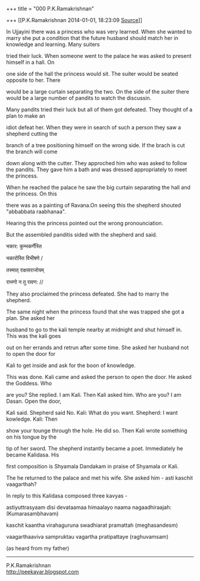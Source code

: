 +++
title = "000 P.K.Ramakrishnan"

+++
[[P.K.Ramakrishnan	2014-01-01, 18:23:09 [Source](https://groups.google.com/g/samskrita/c/uo1Fb2NA2ec)]]



In Ujjayini there was a princess who was very learned. When she wanted to marry she put a condition that the future husband should match her in knowledge and learning. Many suiters

tried their luck. When someone went to the palace he was asked to present himself in a hall. On

one side of the hall the princess would sit. The suiter would be seated opposite to her. There

would be a large curtain separating the two. On the side of the suiter there would be a large number of pandits to watch the discussin.

  

Many pandits tried their luck but all of them got defeated. They thought of a plan to make an

idiot defeat her. When they were in search of such a person they saw a shepherd cutting the

branch of a tree positioning himself on the wrong side. If the brach is cut the branch will come

down along with the cutter. They approched him who was asked to follow the pandits. They gave him a bath and was dressed appropriately to meet the princess.

  

When he reached the palace he saw the big curtain separating the hall and the princess. On this

there was as a painting of Ravana.On seeing this the shepherd shouted "abbabbata raabhanaa".

  

Hearing this the princess pointed out the wrong pronounciation.

  

But the assembled panditis sided with the shepherd and said.

  

भकार: कुम्भकर्णेस्ति

भकारोस्ति विभीषणे /

तस्मात् राक्षसराजोयम्

राभणो न तु रावण: //

  

They also proclaimed the princess defeated. She had to marry the shepherd.

  

The same night when the princess found that she was trapped she got a plan. She asked her

husband to go to the kali temple nearby at midnight and shut himself in.
This was the kali goes

out on her errands and retrun after some time. She asked her husband not to open the door for

Kali to get inside and ask for the boon of knowledge.

  

This was done. Kali came and asked the person to open the door. He asked the Goddess. Who

are you? She replied. I am Kali. Then Kali asked him. Who are you? I am Dasan. Open the door,

Kali said. Shepherd said No. Kali: What do you want. Shepherd: I want kowledge. Kali: Then

show your tounge through the hole. He did so. Then Kali wrote something on his tongue by the

tip of her sword. The shepherd instantly became a poet. Immediately he became Kalidasa. His

first composition is Shyamala Dandakam in praise of Shyamala or Kali.

  

The he returned to the palace and met his wife. She asked him - asti kaschit vaagarthah?

In reply to this Kalidasa composed three kavyas -

  

astiyuttrasyaam disi devataamaa himaalayo naama nagaadhiraajah: (Kumarasambhavam)



kaschit kaantha virahaguruna swadhiarat pramattah (meghasandesm)

  

vaagarthaaviva sampruktau vagartha pratipattaye (raghuvamsam)

  

(as heard from my father)

  



-----------------------------------  
P.K.Ramakrishnan  
<http://peekayar.blogspot.com>

